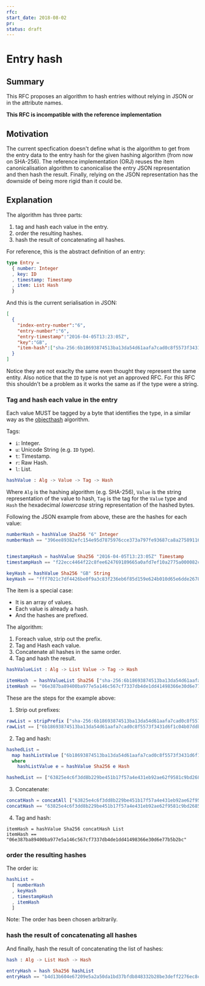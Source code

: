 ```yaml
---
rfc:
start_date: 2018-08-02
pr:
status: draft
---
```


# Entry hash

## Summary

This RFC proposes an algorithm to hash entries without relying in JSON or in
the attribute names.

**This RFC is incompatible with the reference implementation**

## Motivation

The current specfication doesn't define what is the algorithm to get from the
entry data to the entry hash for the given hashing algorithm (from now on
SHA-256). The reference implementation (ORJ) reuses the item canonicalisation
algorithm to canonicalise the entry JSON representation and then hash the
result. Finally, relying on the JSON representation has the downside of being
more rigid than it could be.

## Explanation

The algorithm has three parts:

1. tag and hash each value in the entry.
2. order the resulting hashes.
3. hash the result of concatenating all hashes.

For reference, this is the abstract definition of an entry:

```elm
type Entry =
  { number: Integer
  , key: ID
  , timestamp: Timestamp
  , item: List Hash
  }
```

And this is the current serialisation in JSON:

```json
[
  {
    "index-entry-number":"6",
    "entry-number":"6",
    "entry-timestamp":"2016-04-05T13:23:05Z",
    "key":"GB",
    "item-hash":["sha-256:6b18693874513ba13da54d61aafa7cad0c8f5573f3431d6f1c04b07ddb27d6bb"]
  }
]
```

Notice they are not exaclty the same even thought they represent the same
entity. Also notice that the `ID` type is not yet an approved RFC. For this
RFC this shouldn't be a problem as it works the same as if the type were a
string.

### Tag and hash each value in the entry

Each value MUST be tagged by a byte that identifies the type, in a similar way
as the [objecthash](https://github.com/benlaurie/objecthash) algorithm.

Tags:

* `i`: Integer.
* `u`: Unicode String (e.g. `ID` type).
* `t`: Timestamp.
* `r`: Raw Hash.
* `l`: List.

```elm
hashValue : Alg -> Value -> Tag -> Hash
```

Where `Alg` is the hashing algorithm (e.g. SHA-256), `Value` is the string
representation of the value to hash, `Tag` is the tag for the `Value` type and
`Hash` the hexadecimal _lowercase_ string representation of the hashed bytes.

Following the JSON example from above, these are the hashes for each value:

```elm
numberHash = hashValue Sha256 "6" Integer
numberHash == "396ee89382efc154e95d7875976cce373a797fe93687ca8a27589116644c4bcd"


timestampHash = hashValue Sha256 "2016-04-05T13:23:05Z" Timestamp
timestampHash == "f22ecc4464f22c8fee624769189665a0afd7ef10a2775a000082c47cbd9f6419"

keyHash = hashValue Sha256 "GB" String
keyHash == "fff7021c7df4426be0f9a3c83f236eb6f85d159e624b010d65e6dde267889c21"
```

The item is a special case:

* It is an array of values.
* Each value is already a hash.
* And the hashes are prefixed.

The algorithm:

1. Foreach value, strip out the prefix.
2. Tag and Hash each value.
3. Concatenate all hashes in the same order.
4. Tag and hash the result.

```elm
hashValueList : Alg -> List Value -> Tag -> Hash

itemHash  = hashValueList Sha256 ["sha-256:6b18693874513ba13da54d61aafa7cad0c8f5573f3431d6f1c04b07ddb27d6bb"] Hash
itemHash == "06e387ba89400ba977e5a146c567cf7337db4de1dd41498366e30d6e77b5b2bc"
```

These are the steps for the example above:

1. Strip out prefixes:

```elm
rawList = stripPrefix ["sha-256:6b18693874513ba13da54d61aafa7cad0c8f5573f3431d6f1c04b07ddb27d6bb"]
rawList == ["6b18693874513ba13da54d61aafa7cad0c8f5573f3431d6f1c04b07ddb27d6bb"]
```

2. Tag and hash:

```elm
hashedList =
  map hashListValue ["6b18693874513ba13da54d61aafa7cad0c8f5573f3431d6f1c04b07ddb27d6bb"]
  where
    hashListValue e = hashValue Sha256 e Hash

hashedList == ["63825e4c6f3dd8b229be451b17f57a4e431eb92ae62f9581c9bd268558c27177"]
```
3. Concatenate:

```elm
concatHash = concatAll ["63825e4c6f3dd8b229be451b17f57a4e431eb92ae62f9581c9bd268558c27177"]
concatHash == "63825e4c6f3dd8b229be451b17f57a4e431eb92ae62f9581c9bd268558c27177"
```

4. Tag and hash:

```
itemHash = hashValue Sha256 concatHash List
itemHash == "06e387ba89400ba977e5a146c567cf7337db4de1dd41498366e30d6e77b5b2bc"
```

### order the resulting hashes

The order is:

```elm
hashList =
  [ numberHash
  , keyHash
  , timestampHash
  , itemHash
  ]
```

Note: The order has been chosen arbitrarily.

### hash the result of concatenating all hashes

And finally, hash the result of concatenating the list of hashes:

```elm
hash : Alg -> List Hash -> Hash

entryHash = hash Sha256 hashList
entryHash == "b4d13b604e67209e5a2a50da1bd37bfdb848332b28be3deff2276ec8cb166f94"
```
